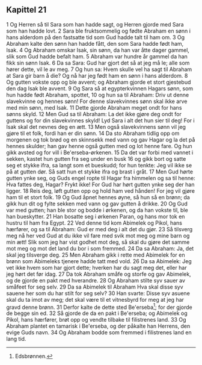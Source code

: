 ## Kapittel 21

1 Og Herren så til Sara som han hadde sagt, og Herren gjorde med Sara som han hadde lovt.
2 Sara ble fruktsommelig og fødte Abraham en sønn i hans alderdom på den fastsatte tid som Gud hadde talt til ham om.
3 Og Abraham kalte den sønn han hadde fått, den som Sara hadde født ham, Isak.
4 Og Abraham omskar Isak, sin sønn, da han var åtte dager gammel, slik som Gud hadde befalt ham.
5 Abraham var hundre år gammel da han fikk sin sønn Isak.
6 Da sa Sara: Gud har gjort det så at jeg må le; alle som hører dette, vil le av meg.
7 Og hun sa: Hvem skulle vel ha sagt til Abraham at Sara gir barn å die? Og nå har jeg født ham en sønn i hans alderdom.
8 Og gutten vokste opp og ble avvent; og Abraham gjorde et stort gjestebud den dag Isak ble avvent.
9 Og Sara så at egypterkvinnen Hagars sønn, som hun hadde født Abraham, spottet,
10 og hun sa til Abraham: Driv ut denne slavekvinne og hennes sønn! For denne slavekvinnes sønn skal ikke arve med min sønn, med Isak.
11 Dette gjorde Abraham meget ondt for hans sønns skyld.
12 Men Gud sa til Abraham: La det ikke gjøre deg ondt for guttens og for din slavekvinnes skyld! Lyd Sara i alt det hun sier til deg! For i Isak skal det nevnes deg en ætt.
13 Men også slavekvinnens sønn vil jeg gjøre til et folk, fordi han er din sønn.
14 Da sto Abraham tidlig opp om morgenen og tok brød og en skinnsekk med vann og gav Hagar og la det på hennes skulder; han gav henne også gutten med og lot henne fare. Og hun gikk avsted og for vill i Be'erseba-ørkenen.
15 Da det var forbi med vannet i sekken, kastet hun gutten fra seg under en busk
16 og gikk bort og satte seg et stykke ifra, sa langt som et bueskudd; for hun tenkte: Jeg vil ikke se på at gutten dør. Så satt hun et stykke ifra og brast i gråt.
17 Men Gud hørte gutten ynke seg, og Guds engel ropte til Hagar fra himmelen og sa til henne: Hva fattes deg, Hagar? Frykt ikke! For Gud har hørt gutten ynke seg der han ligger.
18 Reis deg, løft gutten opp og hold ham ved hånden! For jeg vil gjøre ham til et stort folk.
19 Og Gud åpnet hennes øyne, så hun så en brønn; da gikk hun dit og fylte sekken med vann og gav gutten å drikke.
20 Og Gud var med gutten; han ble stor og bodde i ørkenen, og da han vokste til, ble han bueskytter.
21 Han bosatte seg i ørkenen Paran, og hans mor tok en hustru til ham fra Egypt.
22 Ved denne tid kom Abimelek og Pikol, hans hærfører, og sa til Abraham: Gud er med deg i alt det du gjør.
23 Så tilsverg meg nå her ved Gud at du ikke vil fare med svik mot meg og mine barn og min ætt! Slik som jeg har vist godhet mot deg, så skal du gjøre det samme mot meg og mot det land du bor i som fremmed.
24 Da sa Abraham: Ja, det skal jeg tilsverge deg.
25 Men Abraham gikk i rette med Abimelek for en brønn som Abimeleks tjenere hadde tatt med vold.
26 Da sa Abimelek: Jeg vet ikke hvem som har gjort dette; hverken har du sagt meg det, eller har jeg hørt det før idag.
27 Da tok Abraham småfe og storfe og gav Abimelek, og de gjorde en pakt med hverandre.
28 Og Abraham stilte syv sauer av småfeet for seg selv.
29 Da sa Abimelek til Abraham Hva skal disse syv sauene her som du har stilt for seg selv?
30 Han svarte: Disse syv asuene skal du ta imot av meg; det skal være til et vitnesbyrd for meg at jeg har gravd denne brønn.
31 Derfor kalte de dette sted Be'erseba[^1]; for der gjorde de begge sin ed.
32 Så gjorde de da en pakt i Be'erseba; og Abimelek og Pikol, hans hærfører, brøt opp og vendte tilbake til filistrenes land.
33 Og Abraham plantet en tamarisk i Be'erseba, og der påkalte han Herrens, den evige Guds navn.
34 Og Abraham bodde som fremmed i filistrenes land en lang tid.

[^1]:  Edsbrønnen.
